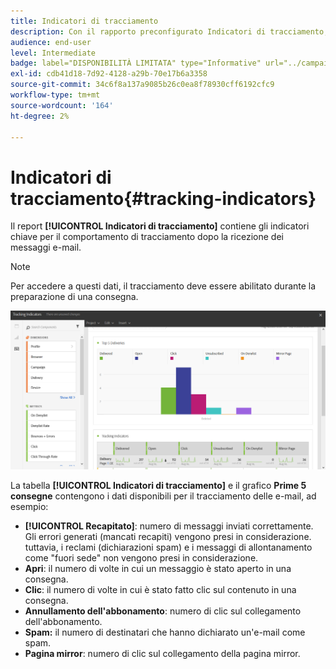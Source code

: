 ```yaml
---
title: Indicatori di tracciamento
description: Con il rapporto preconfigurato Indicatori di tracciamento, scopri il comportamento dei clienti quando ricevono messaggi e-mail.
audience: end-user
level: Intermediate
badge: label="DISPONIBILITÀ LIMITATA" type="Informative" url="../campaign-standard-migration-home.md" tooltip="Limitato agli utenti Campaign Standard migrati"
exl-id: cdb41d18-7d92-4128-a29b-70e17b6a3358
source-git-commit: 34c6f8a137a9085b26c0ea8f78930cff6192cfc9
workflow-type: tm+mt
source-wordcount: '164'
ht-degree: 2%

---
```


# Indicatori di tracciamento{#tracking-indicators}

Il report **[!UICONTROL Indicatori di tracciamento]** contiene gli indicatori chiave per il comportamento di tracciamento dopo la ricezione dei messaggi e-mail.

>[!NOTE]
>
>Per accedere a questi dati, il tracciamento deve essere abilitato durante la preparazione di una consegna.

![](assets/delivery_reports_2.png)

La tabella **[!UICONTROL Indicatori di tracciamento]** e il grafico **Prime 5 consegne** contengono i dati disponibili per il tracciamento delle e-mail, ad esempio:

* **[!UICONTROL Recapitato]**: numero di messaggi inviati correttamente. Gli errori generati (mancati recapiti) vengono presi in considerazione. tuttavia, i reclami (dichiarazioni spam) e i messaggi di allontanamento come &quot;fuori sede&quot; non vengono presi in considerazione.
* **Apri**: il numero di volte in cui un messaggio è stato aperto in una consegna.
* **Clic**: il numero di volte in cui è stato fatto clic sul contenuto in una consegna.
* **Annullamento dell&#39;abbonamento**: numero di clic sul collegamento dell&#39;abbonamento.
* **Spam:** il numero di destinatari che hanno dichiarato un&#39;e-mail come spam.
* **Pagina mirror**: numero di clic sul collegamento della pagina mirror.
